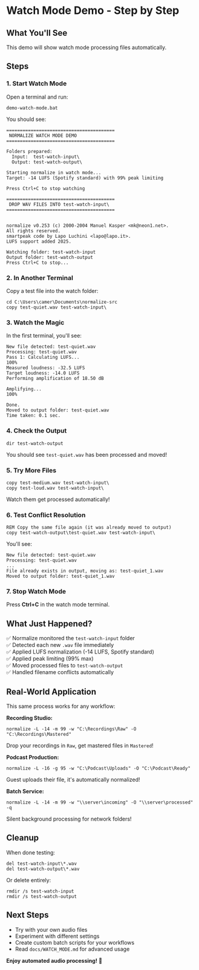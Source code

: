 # Watch Mode Demo - Step by Step

## What You'll See

This demo will show watch mode processing files automatically.

## Steps

### 1. Start Watch Mode

Open a terminal and run:
```batch
demo-watch-mode.bat
```

You should see:
```
========================================
 NORMALIZE WATCH MODE DEMO
========================================

Folders prepared:
  Input:  test-watch-input\
  Output: test-watch-output\

Starting normalize in watch mode...
Target: -14 LUFS (Spotify standard) with 99% peak limiting

Press Ctrl+C to stop watching

========================================
 DROP WAV FILES INTO test-watch-input\
========================================


normalize v0.253 (c) 2000-2004 Manuel Kasper <mk@neon1.net>.
All rights reserved.
smartpeak code by Lapo Luchini <lapo@lapo.it>.
LUFS support added 2025.

Watching folder: test-watch-input
Output folder: test-watch-output
Press Ctrl+C to stop...
```

### 2. In Another Terminal

Copy a test file into the watch folder:
```batch
cd C:\Users\camer\Documents\normalize-src
copy test-quiet.wav test-watch-input\
```

### 3. Watch the Magic

In the first terminal, you'll see:
```
New file detected: test-quiet.wav
Processing: test-quiet.wav
Pass 1: Calculating LUFS...
100%
Measured loudness: -32.5 LUFS
Target loudness: -14.0 LUFS
Performing amplification of 18.50 dB

Amplifying...
100%

Done.
Moved to output folder: test-quiet.wav
Time taken: 0.1 sec.
```

### 4. Check the Output

```batch
dir test-watch-output
```

You should see `test-quiet.wav` has been processed and moved!

### 5. Try More Files

```batch
copy test-medium.wav test-watch-input\
copy test-loud.wav test-watch-input\
```

Watch them get processed automatically!

### 6. Test Conflict Resolution

```batch
REM Copy the same file again (it was already moved to output)
copy test-watch-output\test-quiet.wav test-watch-input\
```

You'll see:
```
New file detected: test-quiet.wav
Processing: test-quiet.wav
...
File already exists in output, moving as: test-quiet_1.wav
Moved to output folder: test-quiet_1.wav
```

### 7. Stop Watch Mode

Press **Ctrl+C** in the watch mode terminal.

## What Just Happened?

✅ Normalize monitored the `test-watch-input` folder  
✅ Detected each new `.wav` file immediately  
✅ Applied LUFS normalization (-14 LUFS, Spotify standard)  
✅ Applied peak limiting (99% max)  
✅ Moved processed files to `test-watch-output`  
✅ Handled filename conflicts automatically  

## Real-World Application

This same process works for any workflow:

**Recording Studio:**
```batch
normalize -L -14 -m 99 -w "C:\Recordings\Raw" -O "C:\Recordings\Mastered"
```
Drop your recordings in `Raw`, get mastered files in `Mastered`!

**Podcast Production:**
```batch
normalize -L -16 -g 95 -w "C:\Podcast\Uploads" -O "C:\Podcast\Ready"
```
Guest uploads their file, it's automatically normalized!

**Batch Service:**
```batch
normalize -L -14 -m 99 -w "\\server\incoming" -O "\\server\processed" -q
```
Silent background processing for network folders!

## Cleanup

When done testing:
```batch
del test-watch-input\*.wav
del test-watch-output\*.wav
```

Or delete entirely:
```batch
rmdir /s test-watch-input
rmdir /s test-watch-output
```

## Next Steps

- Try with your own audio files
- Experiment with different settings
- Create custom batch scripts for your workflows
- Read `docs/WATCH_MODE.md` for advanced usage

**Enjoy automated audio processing!** 🎵
